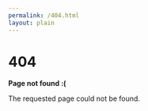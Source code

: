 ```yaml
---
permalink: /404.html
layout: plain
---
```


# 404

**Page not found :(**

The requested page could not be found.
